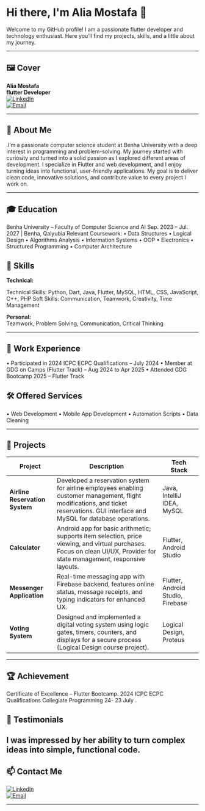 # Hi there, I'm Alia Mostafa 👋

Welcome to my GitHub profile! I am a passionate flutter developer and technology enthusiast. Here you’ll find my projects, skills, and a little about my journey.

---

## 🖼️ Cover

**Alia Mostafa**  
**flutter Developer**  
[![LinkedIn](https://img.shields.io/badge/LinkedIn-0077B5?style=flat-square&logo=linkedin&logoColor=white)](https://www.linkedin.com/in/alia-mostafa-a610b0298)  
[![Email](https://img.shields.io/badge/Email-0077B5?style=flat-square&logo=gmail&logoColor=white)](mailto:alia.mostafa142@icloud.com)

---

## 🚀 About Me

.I’m a passionate computer science student at Benha University with a deep interest in programming and problem-solving. My journey started with curiosity and turned into a solid passion as I explored different areas of development. I specialize in Flutter and web development, and I enjoy turning ideas into functional, user-friendly applications. My goal is to deliver clean code, innovative solutions, and contribute value to every project I work on.

---

## 🎓 Education

Benha University – Faculty of Computer Science and AI
Sep. 2023 – Jul. 2027 | Benha, Qalyubia
Relevant Coursework:
• Data Structures
• Logical Design
• Algorithms Analysis
• Information Systems
• OOP
• Electronics
• Structured Programming
• Computer Architecture


## 🧰 Skills

**Technical:**  

Technical Skills: Python, Dart, Java,  Flutter,  MySQL, HTML, CSS, JavaScript,  C++, PHP
Soft Skills: Communication, Teamwork, Creativity, Time Management


**Personal:**  
Teamwork, Problem Solving, Communication, Critical Thinking

---

## 💼 Work Experience

• Participated in 2024 ICPC ECPC Qualifications – July 2024
• Member at GDG on Camps (Flutter Track) – Aug 2024 to Apr 2025
• Attended GDG Bootcamp 2025 – Flutter Track


## 🛠️ Offered Services
• Web Development
• Mobile App Development
• Automation Scripts
• Data Cleaning


---

## 🌟 Projects

| Project | Description | Tech Stack |
| ------- | ----------- | ---------- |
| **Airline Reservation System** | Developed a reservation system for airline employees enabling customer management, flight modifications, and ticket reservations. GUI interface and MySQL for database operations. | Java, IntelliJ IDEA, MySQL |
| **Calculator** | Android app for basic arithmetic; supports item selection, price viewing, and virtual purchases. Focus on clean UI/UX, Provider for state management, responsive layouts. | Flutter, Android Studio |
| **Messenger Application** | Real-time messaging app with Firebase backend, features online status, message receipts, and typing indicators for enhanced UX. | Flutter, Android Studio, Firebase |
| **Voting System** | Designed and implemented a digital voting system using logic gates, timers, counters, and displays for a secure process (Logical Design course project). | Logical Design, Proteus |

---

## 🏆 Achievement
Certificate of Excellence – Flutter Bootcamp.
2024 ICPC ECPC Qualifications Collegiate Programming 24- 23 July .


## 💬 Testimonials

I was impressed by her ability to turn complex ideas into simple, functional code.
---

## 📫 Contact Me

[![LinkedIn](https://img.shields.io/badge/LinkedIn-0077B5?style=flat-square&logo=linkedin&logoColor=white)](https://www.linkedin.com/in/alia-mostafa-a610b0298)  
[![Email](https://img.shields.io/badge/Email-0077B5?style=flat-square&logo=gmail&logoColor=white)](mailto:alia.mostafa142@icloud.com)

---

<!--
**alia-mostafa/alia-mostafa** is a ✨ special ✨ repository because its README.md (this file) appears on your GitHub profile.
-->
